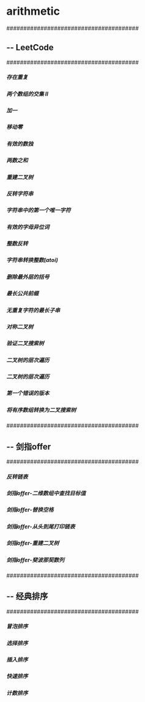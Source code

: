 # arithmetic
#######################################
## -- LeetCode
#######################################
##### 存在重复 
##### 两个数组的交集 II 
##### 加一
##### 移动零
##### 有效的数独
##### 两数之和
##### 重建二叉树
##### 反转字符串
##### 字符串中的第一个唯一字符
##### 有效的字母异位词
##### 整数反转
##### 字符串转换整数(atoi)
##### 删除最外层的括号
##### 最长公共前缀
##### 无重复字符的最长子串
##### 对称二叉树
##### 验证二叉搜索树
##### 二叉树的层次遍历
##### 二叉树的层次遍历
##### 第一个错误的版本
##### 将有序数组转换为二叉搜索树
##### 
##### 
#######################################
## -- 剑指offer
#######################################
##### 反转链表
##### 剑指offer-二维数组中查找目标值
##### 剑指offer-替换空格
##### 剑指offer-从头到尾打印链表
##### 剑指offer-重建二叉树
##### 剑指offer-斐波那契数列
##### 
##### 
##### 

#######################################
## -- 经典排序
#######################################
##### 冒泡排序
##### 选择排序
##### 插入排序
##### 快速排序
##### 计数排序
##### 
##### 
##### 
##### 
##### 
##### 
##### 
##### 
##### 
##### 
##### 
